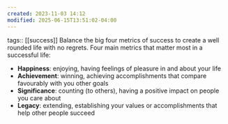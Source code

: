 ```yaml
---
created: 2023-11-03 14:12
modified: 2025-06-15T13:51:02-04:00
---
```

tags:: [[success]]
Balance the big four metrics of success to create a well rounded life with no regrets.
Four main metrics that matter most in a successful life:
- **Happiness**: enjoying, having feelings of pleasure in and about your life
- **Achievement**: winning, achieving accomplishments that compare favourably with you other goals
- **Significance**: counting (to others), having a positive impact on people you care about
- **Legacy**: extending, establishing your values or accomplishments that help other people succeed
